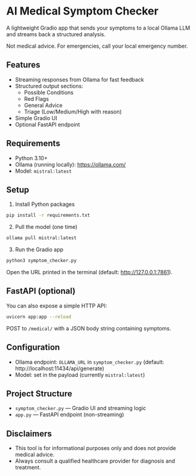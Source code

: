 # AI Medical Symptom Checker

A lightweight Gradio app that sends your symptoms to a local Ollama LLM and streams back a structured analysis.

Not medical advice. For emergencies, call your local emergency number.

## Features

- Streaming responses from Ollama for fast feedback
- Structured output sections:
  - Possible Conditions
  - Red Flags
  - General Advice
  - Triage (Low/Medium/High with reason)
- Simple Gradio UI
- Optional FastAPI endpoint

## Requirements

- Python 3.10+
- Ollama (running locally): https://ollama.com/
- Model: `mistral:latest`

## Setup

1) Install Python packages

```bash
pip install -r requirements.txt
```

2) Pull the model (one time)

```bash
ollama pull mistral:latest
```

3) Run the Gradio app

```bash
python3 symptom_checker.py
```

Open the URL printed in the terminal (default: http://127.0.0.1:7861).

## FastAPI (optional)

You can also expose a simple HTTP API:

```bash
uvicorn app:app --reload
```

POST to `/medical/` with a JSON body string containing symptoms.

## Configuration

- Ollama endpoint: `OLLAMA_URL` in `symptom_checker.py` (default: http://localhost:11434/api/generate)
- Model: set in the payload (currently `mistral:latest`)

## Project Structure

- `symptom_checker.py` — Gradio UI and streaming logic
- `app.py` — FastAPI endpoint (non-streaming)

## Disclaimers

- This tool is for informational purposes only and does not provide medical advice.
- Always consult a qualified healthcare provider for diagnosis and treatment.
